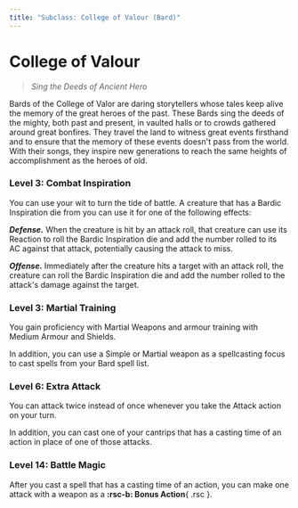 ```yaml
---
title: "Subclass: College of Valour (Bard)"
---
```


<p style="display:none">
Sing the Deeds of Ancient Hero
</p>

# College of Valour

> *Sing the Deeds of Ancient Hero*
 
Bards of the College of Valor are daring storytellers whose tales keep alive the memory of the great heroes of the past. These Bards sing the deeds of the mighty, both past and present, in vaulted halls or to crowds gathered around great bonfires. They travel the land to witness great events firsthand and to ensure that the memory of these events doesn't pass from the world. With their songs, they inspire new generations to reach the same heights of accomplishment as the heroes of old.

### Level 3: Combat Inspiration

You can use your wit to turn the tide of battle. A creature that has a Bardic Inspiration die from you can use it for one of the following effects:

***Defense.*** When the creature is hit by an attack roll, that creature can use its Reaction to roll the Bardic Inspiration die and add the number rolled to its AC against that attack, potentially causing the attack to miss.

***Offense.*** Immediately after the creature hits a target with an attack roll, the creature can roll the Bardic Inspiration die and add the number rolled to the attack's damage against the target.

### Level 3: Martial Training

You gain proficiency with Martial Weapons and armour training with Medium Armour and Shields.

In addition, you can use a Simple or Martial weapon as a spellcasting focus to cast spells from your Bard spell list.

### Level 6: Extra Attack

You can attack twice instead of once whenever you take the Attack action on your turn.

In addition, you can cast one of your cantrips that has a casting time of an action in place of one of those attacks.

### Level 14: Battle Magic

After you cast a spell that has a casting time of an action, you can make one attack with a weapon as a  **:rsc-b: Bonus Action**{ .rsc }.
